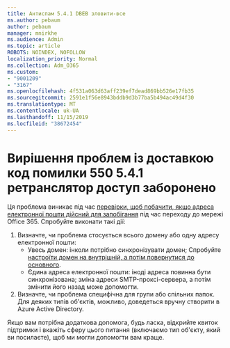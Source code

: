 ```yaml
---
title: Антиспам 5.4.1 DBEB зловити-все
ms.author: pebaum
author: pebaum
manager: mnirkhe
ms.audience: Admin
ms.topic: article
ROBOTS: NOINDEX, NOFOLLOW
localization_priority: Normal
ms.collection: Adm_O365
ms.custom:
- "9001209"
- "3167"
ms.openlocfilehash: 4f531a063d63aff239ef7dead869bb526e17fb35
ms.sourcegitcommit: 2591e1f56e8943bddb9d3b77ba5b494ac49d4f30
ms.translationtype: MT
ms.contentlocale: uk-UA
ms.lasthandoff: 11/15/2019
ms.locfileid: "38672454"
---
```

# <a name="fix-delivery-issues-for-error-code-550-541-relay-access-denied"></a>Вирішення проблем із доставкою код помилки 550 5.4.1 ретранслятор доступ заборонено

Ця проблема виникає під час [перевірки, щоб побачити, якщо адреса електронної пошти дійсний для запобігання](https://docs.microsoft.com/exchange/mail-flow-best-practices/use-directory-based-edge-blocking) під час переходу до мережі Office 365. Спробуйте виконати такі дії:

1. Визначте, чи проблема стосується всього домену або одну адресу електронної пошти:
    - Увесь домен: інколи потрібно синхронізувати домен; Спробуйте [настроїти домен на внутрішній, а потім повернутися до основного](https://docs.microsoft.com/exchange/mail-flow-best-practices/manage-accepted-domains/manage-accepted-domains).
    - Єдина адреса електронної пошти: іноді адреса повинна бути синхронізована; зміна адреси SMTP-проксі-сервера, а потім змінити його назад може допомогти.
2. Визначте, чи проблема специфічна для групи або спільних папок. Для деяких типів об'єктів, можливо, доведеться вручну створити в Azure Active Directory.

Якщо вам потрібна додаткова допомога, будь ласка, відкрийте квиток підтримки і вкажіть сферу цього питання (включаємо тип об'єкту, який ви посилаєте), щоб ми могли допомогти вам краще.